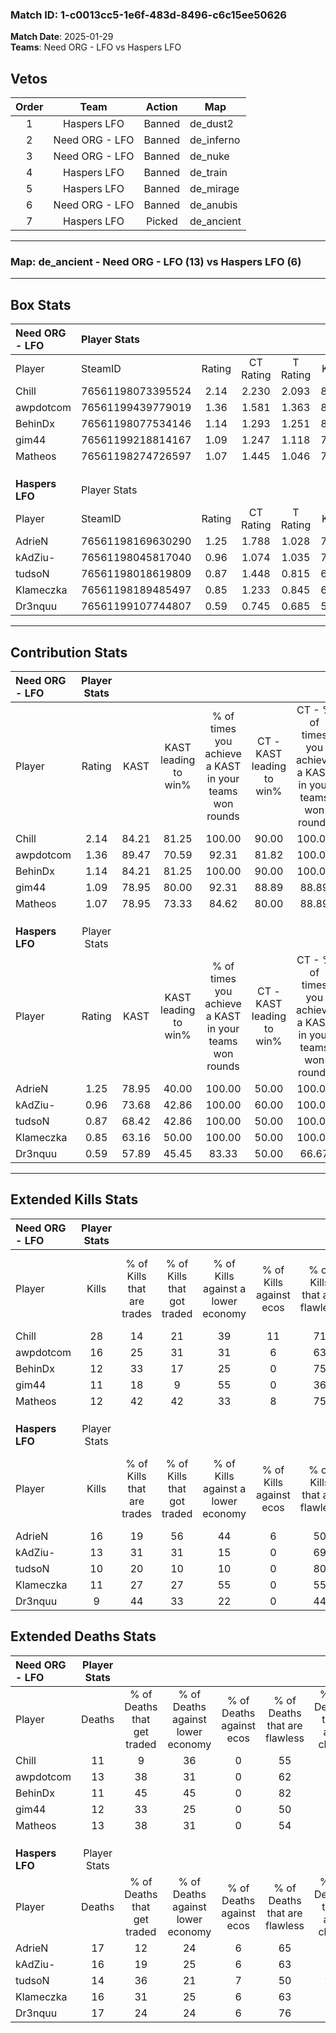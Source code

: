### Match ID: 1-c0013cc5-1e6f-483d-8496-c6c15ee50626  
**Match Date**: 2025-01-29  
**Teams**: Need ORG - LFO vs Haspers LFO  

## Vetos  

| Order | Team | Action | Map |
| :---: | :--: | :----: | --- |
| 1 | Haspers LFO | Banned | de_dust2 |
| 2 | Need ORG - LFO | Banned | de_inferno |
| 3 | Need ORG - LFO | Banned | de_nuke |
| 4 | Haspers LFO | Banned | de_train |
| 5 | Haspers LFO | Banned | de_mirage |
| 6 | Need ORG - LFO | Banned | de_anubis |
| 7 | Haspers LFO | Picked | de_ancient |

---  

### **Map**: de_ancient - Need ORG - LFO (13) vs Haspers LFO (6)  
---  

## Box Stats  

| **Need ORG - LFO** | Player Stats      |        |           |          |       |       |       |         |        |      |     |
| :- | :- | :-: | :-: | :-: | :-: | :-: | :-: | :-: | :-: | :-: | :-: |
| Player             | SteamID           | Rating | CT Rating | T Rating | KAST  |  ADR  | Kills | Assists | Deaths | K/D  | HS% |
| Chill              | 76561198073395524 |  2.14  |   2.230   |  2.093   | 84.21 | 152.6 |  28   |    2    |   11   | 2.55 | 64  |
| awpdotcom          | 76561199439779019 |  1.36  |   1.581   |  1.363   | 89.47 | 81.2  |  16   |    4    |   13   | 1.23 | 31  |
| BehinDx            | 76561198077534146 |  1.14  |   1.293   |  1.251   | 84.21 | 58.4  |  12   |    7    |   11   | 1.09 | 75  |
| gim44              | 76561199218814167 |  1.09  |   1.247   |  1.118   | 78.95 | 79.5  |  11   |    6    |   12   | 0.92 | 54  |
| Matheos            | 76561198274726597 |  1.07  |   1.445   |  1.046   | 78.95 | 70.4  |  12   |    4    |   13   | 0.92 | 58  |
|                    |                   |        |           |          |       |       |       |         |        |      |     |
|                    |                   |        |           |          |       |       |       |         |        |      |     |
|                    |                   |        |           |          |       |       |       |         |        |      |     |
| **Haspers LFO**    | Player Stats      |        |           |          |       |       |       |         |        |      |     |
| Player             | SteamID           | Rating | CT Rating | T Rating | KAST  |  ADR  | Kills | Assists | Deaths | K/D  | HS% |
| AdrieN             | 76561198169630290 |  1.25  |   1.788   |  1.028   | 78.95 | 100.7 |  16   |    7    |   17   | 0.94 | 75  |
| kAdZiu-            | 76561198045817040 |  0.96  |   1.074   |  1.035   | 73.68 | 62.7  |  13   |    4    |   16   | 0.81 | 61  |
| tudsoN             | 76561198018619809 |  0.87  |   1.448   |  0.815   | 68.42 | 68.7  |  10   |    5    |   14   | 0.71 | 70  |
| Klameczka          | 76561198189485497 |  0.85  |   1.233   |  0.845   | 63.16 | 82.2  |  11   |    2    |   16   | 0.69 | 72  |
| Dr3nquu            | 76561199107744807 |  0.59  |   0.745   |  0.685   | 57.89 | 50.7  |   9   |    3    |   17   | 0.53 | 77  |
---  

## Contribution Stats  

| **Need ORG - LFO** | Player Stats |       |                      |                                                        |                           |                                                             |                          |                                                            |
| :- | :-: | :-: | :-: | :-: | :-: | :-: | :-: | :-: |
| Player             |    Rating    | KAST  | KAST leading to win% | % of times you achieve a KAST in your teams won rounds | CT - KAST leading to win% | CT - % of times you achieve a KAST in your teams won rounds | T - KAST leading to win% | T - % of times you achieve a KAST in your teams won rounds |
| Chill              |     2.14     | 84.21 |        81.25         |                         100.00                         |           90.00           |                           100.00                            |          66.67           |                           100.00                           |
| awpdotcom          |     1.36     | 89.47 |        70.59         |                         92.31                          |           81.82           |                           100.00                            |          50.00           |                           75.00                            |
| BehinDx            |     1.14     | 84.21 |        81.25         |                         100.00                         |           90.00           |                           100.00                            |          66.67           |                           100.00                           |
| gim44              |     1.09     | 78.95 |        80.00         |                         92.31                          |           88.89           |                            88.89                            |          66.67           |                           100.00                           |
| Matheos            |     1.07     | 78.95 |        73.33         |                         84.62                          |           80.00           |                            88.89                            |          60.00           |                           75.00                            |
|                    |              |       |                      |                                                        |                           |                                                             |                          |                                                            |
|                    |              |       |                      |                                                        |                           |                                                             |                          |                                                            |
|                    |              |       |                      |                                                        |                           |                                                             |                          |                                                            |
| **Haspers LFO**    | Player Stats |       |                      |                                                        |                           |                                                             |                          |                                                            |
| Player             |    Rating    | KAST  | KAST leading to win% | % of times you achieve a KAST in your teams won rounds | CT - KAST leading to win% | CT - % of times you achieve a KAST in your teams won rounds | T - KAST leading to win% | T - % of times you achieve a KAST in your teams won rounds |
| AdrieN             |     1.25     | 78.95 |        40.00         |                         100.00                         |           50.00           |                           100.00                            |          33.33           |                           100.00                           |
| kAdZiu-            |     0.96     | 73.68 |        42.86         |                         100.00                         |           60.00           |                           100.00                            |          33.33           |                           100.00                           |
| tudsoN             |     0.87     | 68.42 |        42.86         |                         100.00                         |           50.00           |                           100.00                            |          37.50           |                           100.00                           |
| Klameczka          |     0.85     | 63.16 |        50.00         |                         100.00                         |           50.00           |                           100.00                            |          50.00           |                           100.00                           |
| Dr3nquu            |     0.59     | 57.89 |        45.45         |                         83.33                          |           50.00           |                            66.67                            |          42.86           |                           100.00                           |
---  

## Extended Kills Stats  

| **Need ORG - LFO** | Player Stats |                            |                            |                                    |                         |                              |                                 |                                       |                    |           |
| :- | :-: | :-: | :-: | :-: | :-: | :-: | :-: | :-: | :-: | :-: |
| Player             |    Kills     | % of Kills that are trades | % of Kills that got traded | % of Kills against a lower economy | % of Kills against ecos | % of Kills that are flawless | % of Kills that are close duels | % of Kills that are assisted by flash | Pistol Round Kills | AWP Kills |
| Chill              |      28      |             14             |             21             |                 39                 |           11            |              71              |                7                |                   0                   |         4          |     0     |
| awpdotcom          |      16      |             25             |             31             |                 31                 |            6            |              63              |                6                |                  13                   |         0          |     5     |
| BehinDx            |      12      |             33             |             17             |                 25                 |            0            |              75              |               17                |                   0                   |         4          |     0     |
| gim44              |      11      |             18             |             9              |                 55                 |            0            |              36              |                0                |                   0                   |         2          |     0     |
| Matheos            |      12      |             42             |             42             |                 33                 |            8            |              75              |                8                |                  17                   |         0          |     1     |
|                    |              |                            |                            |                                    |                         |                              |                                 |                                       |                    |           |
|                    |              |                            |                            |                                    |                         |                              |                                 |                                       |                    |           |
|                    |              |                            |                            |                                    |                         |                              |                                 |                                       |                    |           |
| **Haspers LFO**    | Player Stats |                            |                            |                                    |                         |                              |                                 |                                       |                    |           |
| Player             |    Kills     | % of Kills that are trades | % of Kills that got traded | % of Kills against a lower economy | % of Kills against ecos | % of Kills that are flawless | % of Kills that are close duels | % of Kills that are assisted by flash | Pistol Round Kills | AWP Kills |
| AdrieN             |      16      |             19             |             56             |                 44                 |            6            |              50              |                6                |                   6                   |         0          |     0     |
| kAdZiu-            |      13      |             31             |             31             |                 15                 |            0            |              69              |                8                |                   0                   |         1          |     0     |
| tudsoN             |      10      |             20             |             10             |                 10                 |            0            |              80              |                0                |                   0                   |         2          |     0     |
| Klameczka          |      11      |             27             |             27             |                 55                 |            0            |              55              |                0                |                   9                   |         0          |     0     |
| Dr3nquu            |      9       |             44             |             33             |                 22                 |            0            |              44              |               11                |                   0                   |         2          |     0     |
## Extended Deaths Stats  

| **Need ORG - LFO** | Player Stats |                             |                                   |                          |                               |                            |                           |               |
| :- | :-: | :-: | :-: | :-: | :-: | :-: | :-: | :-: |
| Player             |    Deaths    | % of Deaths that get traded | % of Deaths against lower economy | % of Deaths against ecos | % of Deaths that are flawless | % of Deaths that are close | % of Deaths while blinded | Deaths to AWP |
| Chill              |      11      |              9              |                36                 |            0             |              55               |             0              |             0             |       0       |
| awpdotcom          |      13      |             38              |                31                 |            0             |              62               |             0              |             0             |       0       |
| BehinDx            |      11      |             45              |                45                 |            0             |              82               |             9              |             0             |       0       |
| gim44              |      12      |             33              |                25                 |            0             |              50               |             17             |             0             |       0       |
| Matheos            |      13      |             38              |                31                 |            0             |              54               |             0              |            15             |       0       |
|                    |              |                             |                                   |                          |                               |                            |                           |               |
|                    |              |                             |                                   |                          |                               |                            |                           |               |
|                    |              |                             |                                   |                          |                               |                            |                           |               |
| **Haspers LFO**    | Player Stats |                             |                                   |                          |                               |                            |                           |               |
| Player             |    Deaths    | % of Deaths that get traded | % of Deaths against lower economy | % of Deaths against ecos | % of Deaths that are flawless | % of Deaths that are close | % of Deaths while blinded | Deaths to AWP |
| AdrieN             |      17      |             12              |                24                 |            6             |              65               |             6              |             6             |       2       |
| kAdZiu-            |      16      |             19              |                25                 |            6             |              63               |             0              |             0             |       0       |
| tudsoN             |      14      |             36              |                21                 |            7             |              50               |             29             |             7             |       0       |
| Klameczka          |      16      |             31              |                25                 |            6             |              63               |             6              |             6             |       1       |
| Dr3nquu            |      17      |             24              |                24                 |            6             |              76               |             0              |             6             |       3       |

